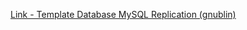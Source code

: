 [Link - Template Database MySQL Replication (gnublin)](https://github.com/gnublin/zabbix/tree/master/mysql_replication_zabbix)
